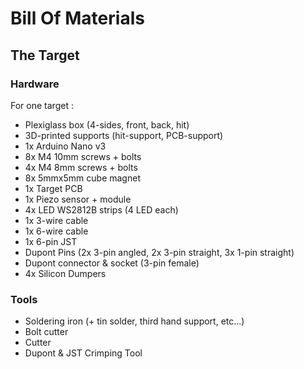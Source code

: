 # Bill Of Materials

## The Target

### Hardware

For one target :
 * Plexiglass box (4-sides, front, back, hit)
 * 3D-printed supports (hit-support, PCB-support)
 * 1x Arduino Nano v3
 * 8x M4 10mm screws + bolts
 * 4x M4 8mm screws + bolts
 * 8x 5mmx5mm cube magnet
 * 1x Target PCB
 * 1x Piezo sensor + module
 * 4x LED WS2812B strips (4 LED each)
 * 1x 3-wire cable
 * 1x 6-wire cable
 * 1x 6-pin JST
 * Dupont Pins (2x 3-pin angled, 2x 3-pin straight, 3x 1-pin straight)
 * Dupont connector & socket (3-pin female)
 * 4x Silicon Dumpers

### Tools
 * Soldering iron (+ tin solder, third hand support, etc...)
 * Bolt cutter
 * Cutter
 * Dupont & JST Crimping Tool

